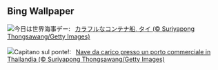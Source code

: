 ## Bing Wallpaper
![](https://www.bing.com/th?id=OHR.MaritimeDay_JA-JP6354094674_UHD.jpg&w=1000)今日は世界海事デー:&nbsp;&ensp;[カラフルなコンテナ船, タイ (© Suriyapong Thongsawang/Getty Images)](https://www.bing.com/th?id=OHR.MaritimeDay_JA-JP6354094674_UHD.jpg)
<br><br/>
![](https://www.bing.com/th?id=OHR.MaritimeDay_IT-IT6800320885_UHD.jpg&w=1000)Capitano sul ponte!:&nbsp;&ensp;[Nave da carico presso un porto commerciale in Thailandia (© Suriyapong Thongsawang/Getty Images)](https://www.bing.com/th?id=OHR.MaritimeDay_IT-IT6800320885_UHD.jpg)
<br><br/>
